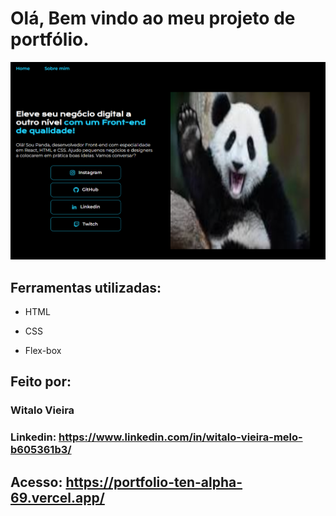 # Olá, Bem vindo ao meu projeto de portfólio.

![image](https://github.com/witalomelo/portfolio/blob/bbd5a01670a03097f59c44008aad6aad6e79727b/image.png)

## Ferramentas utilizadas:

* HTML

* CSS

* Flex-box

## Feito por:

### Witalo Vieira

### Linkedin: https://www.linkedin.com/in/witalo-vieira-melo-b605361b3/

## Acesso: https://portfolio-ten-alpha-69.vercel.app/

```
